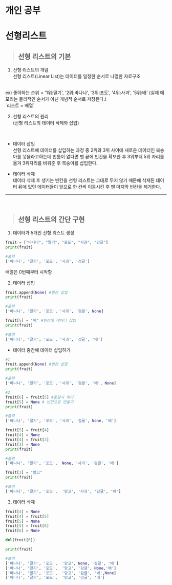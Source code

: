 # 개인 공부

# 선형리스트  


> ## 선형 리스트의 기본  

1. 선형 리스트의 개념  
선형 리스트(Linear List)는 데이터를 일정한 순서로 나열한 자료구조  
<br>
ex) 좋아하는 순위 = '1위:딸기', '2위:바나나', '3위:포도', '4위:사과', '5위:배'  
(실제 메모리는 물리적인 순서가 아닌 개념적 순서로 저장된다.)  
<br>
`리스트 = 배열`

2. 선형 리스트의 원리  
(선형 리스트의 데이터 삭제와 삽입)  
<br>

- 데이터 삽입  
선형 리스트에 데이터를 삽입하는 과정 중 2위와 3위 사이에 새로운 데이터인 복숭아를 넣을라고하는데 빈틈이 없다면 맨 끝에 빈칸을 확보한 후 3위부터 5위 자리를 옮겨 3위자리를 비워준 후 복숭아를 삽입한다.   

- 데이터 삭제  
데이터 삭제 후 생기는 빈칸을 선형 리스트는 그대로 두지 않기 때문에 삭제된 데이터 뒤에 있던 데이터들이 앞으로 한 칸씩 이동시킨 후 맨 마지막 빈칸을 제거한다.  

---
<br>

> ## 선형 리스트의 간단 구현

1. 데이터가 5개인 선형 리스트 생성
```python
fruit = ["바나나", "딸기", "포도", "사과", "감귤"]
print(fruit)

#출력
['바나나', '딸기', '포도', '사과', '감귤']
```
배열은 0번째부터 시작함

2. 데이터 삽입
```python
fruit.append(None) #빈칸 삽입
print(fruit)

#출력
['바나나', '딸기', '포도', '사과', '감귤', None]
```
```python
fruit[5] = "배" #빈칸에 데이터 삽입
print(fruit)

#출력
['바나나', '딸기', '포도', '사과', '감귤', '배']
```

- 데이터 중간에 데이터 삽입하기
```python
#1
fruit.append(None) #빈칸 삽입
print(fruit)

#출력
['바나나', '딸기', '포도', '사과', '감귤', '배', None]
```
```python
#2
fruit[6] = fruit[5] #동일시 하기
fruit[5] = None # 빈칸으로 만들기
print(fruit)

#출력
['바나나', '딸기', '포도', '사과', '감귤', None, '배']
```
```python
fruit[5] = fruit[4] 
fruit[4] = None 
fruit[4] = fruit[3] 
fruit[3] = None 
print(fruit)

#출력
['바나나', '딸기', '포도',  None, '사과', '감귤', '배']
```
```python
fruit[3] = "망고"
print(fruit)

#출력
['바나나', '딸기', '포도',  '망고', '사과', '감귤', '배']
```

3. 데이터 삭제
```python
fruit[4] = None
fruit[4] = fruit[5] 
fruit[5] = None 
fruit[5] = fruit[6] 
fruit[6] = None 

del(fruit[6])

print(fruit)

#출력
['바나나', '딸기', '포도',  '망고', None, '감귤', '배']
['바나나', '딸기', '포도',  '망고', '감귤', None,'배']
['바나나', '딸기', '포도',  '망고', '감귤', '배',None]
['바나나', '딸기', '포도',  '망고', '감귤', '배']
```